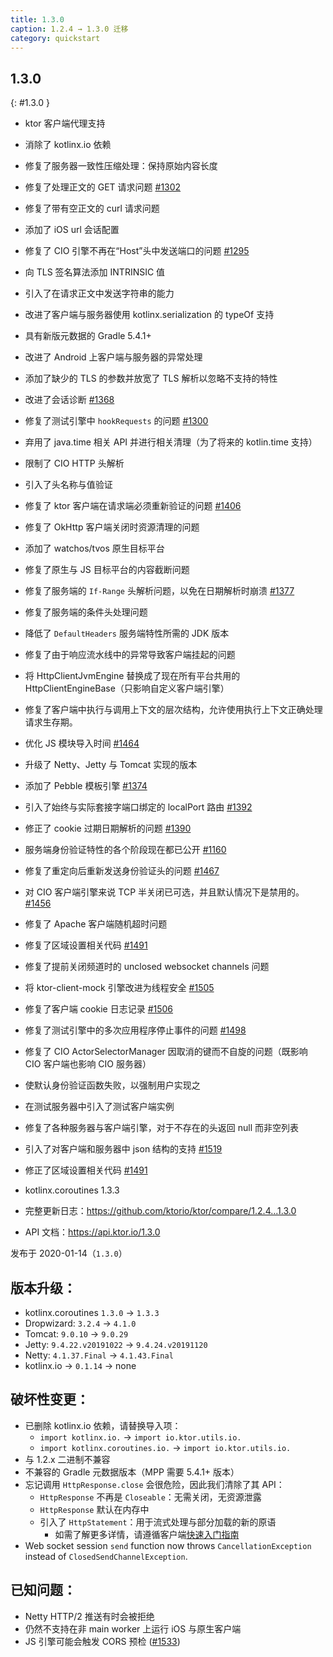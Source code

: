 ```yaml
---
title: 1.3.0
caption: 1.2.4 → 1.3.0 迁移
category: quickstart
---
```


## 1.3.0
{: #1.3.0 }

* ktor 客户端代理支持
* 消除了 kotlinx.io 依赖
* 修复了服务器一致性压缩处理：保持原始内容长度
* 修复了处理正文的 GET 请求问题 [#1302](https://github.com/ktorio/ktor/issues/1202)
* 修复了带有空正文的 curl 请求问题
* 添加了 iOS url 会话配置
* 修复了 CIO 引擎不再在“Host”头中发送端口的问题 [#1295](https://github.com/ktorio/ktor/issues/1295)
* 向 TLS 签名算法添加 INTRINSIC 值
* 引入了在请求正文中发送字符串的能力
* 改进了客户端与服务器使用 kotlinx.serialization 的 typeOf 支持
* 具有新版元数据的 Gradle 5.4.1+
* 改进了 Android 上客户端与服务器的异常处理
* 添加了缺少的 TLS 的参数并放宽了 TLS 解析以忽略不支持的特性
* 改进了会话诊断 [#1368](https://github.com/ktorio/ktor/issues/1368)
* 修复了测试引擎中 `hookRequests` 的问题 [#1300](https://github.com/ktorio/ktor/issues/1300)
* 弃用了 java.time 相关 API 并进行相关清理（为了将来的 kotlin.time 支持）
* 限制了 CIO HTTP 头解析
* 引入了头名称与值验证
* 修复了 ktor 客户端在请求端必须重新验证的问题 [#1406](https://github.com/ktorio/ktor/issues/1406)
* 修复了 OkHttp 客户端关闭时资源清理的问题
* 添加了 watchos/tvos 原生目标平台
* 修复了原生与 JS 目标平台的内容截断问题
* 修复了服务端的 `If-Range` 头解析问题，以免在日期解析时崩溃 [#1377](https://github.com/ktorio/ktor/issues/1377)
* 修复了服务端的条件头处理问题
* 降低了 `DefaultHeaders` 服务端特性所需的 JDK 版本
* 修复了由于响应流水线中的异常导致客户端挂起的问题
* 将 HttpClientJvmEngine 替换成了现在所有平台共用的 HttpClientEngineBase（只影响自定义客户端引擎）
* 修复了客户端中执行与调用上下文的层次结构，允许使用执行上下文正确处理请求生存期。
* 优化 JS 模块导入时间 [#1464](https://github.com/ktorio/ktor/issues/1464)
* 升级了 Netty、Jetty 与 Tomcat 实现的版本
* 添加了 Pebble 模板引擎 [#1374](https://github.com/ktorio/ktor/issues/1374)
* 引入了始终与实际套接字端口绑定的 localPort 路由 [#1392](https://github.com/ktorio/ktor/issues/1392)
* 修正了 cookie 过期日期解析的问题 [#1390](https://github.com/ktorio/ktor/issues/1390)
* 服务端身份验证特性的各个阶段现在都已公开 [#1160](https://github.com/ktorio/ktor/issues/1160)
* 修复了重定向后重新发送身份验证头的问题 [#1467](https://github.com/ktorio/ktor/issues/1467)
* 对 CIO 客户端引擎来说 TCP 半关闭已可选，并且默认情况下是禁用的。 [#1456](https://github.com/ktorio/ktor/issues/1456)
* 修复了 Apache 客户端随机超时问题
* 修复了区域设置相关代码 [#1491](https://github.com/ktorio/ktor/issues/1491)
* 修复了提前关闭频道时的 unclosed websocket channels 问题
* 将 ktor-client-mock 引擎改进为线程安全 [#1505](https://github.com/ktorio/ktor/issues/1505)
* 修复了客户端 cookie 日志记录 [#1506](https://github.com/ktorio/ktor/issues/1506)
* 修复了测试引擎中的多次应用程序停止事件的问题 [#1498](https://github.com/ktorio/ktor/issues/1498)
* 修复了 CIO ActorSelectorManager 因取消的键而不自旋的问题（既影响 CIO 客户端也影响 CIO 服务器）
* 使默认身份验证函数失败，以强制用户实现之
* 在测试服务器中引入了测试客户端实例
* 修复了各种服务器与客户端引擎，对于不存在的头返回 null 而非空列表
* 引入了对客户端和服务器中 json 结构的支持 [#1519](https://github.com/ktorio/ktor/issues/1519)
* 修正了区域设置相关代码 [#1491](https://github.com/ktorio/ktor/issues/1491)
* kotlinx.coroutines 1.3.3

* 完整更新日志：<https://github.com/ktorio/ktor/compare/1.2.4...1.3.0>
* API 文档：<https://api.ktor.io/1.3.0>

发布于 2020-01-14（`1.3.0`）

## 版本升级：
* kotlinx.coroutines `1.3.0` -> `1.3.3`
* Dropwizard: `3.2.4` -> `4.1.0`
* Tomcat: `9.0.10` -> `9.0.29`
* Jetty: `9.4.22.v20191022` -> `9.4.24.v20191120`
* Netty: `4.1.37.Final` -> `4.1.43.Final`
* kotlinx.io -> `0.1.14` -> none

## 破坏性变更：
* 已删除 kotlinx.io 依赖，请替换导入项：
    * `import kotlinx.io.` -> `import io.ktor.utils.io.`
    * `import kotlinx.coroutines.io.` -> `import io.ktor.utils.io.`
* 与 1.2.x 二进制不兼容
* 不兼容的 Gradle 元数据版本（MPP 需要 5.4.1+ 版本）
* 忘记调用 `HttpResponse.close` 会很危险，因此我们清除了其 API：
    - `HttpResponse` 不再是 `Closeable`：无需关闭，无资源泄露
    - `HttpResponse` 默认在内存中
    - 引入了 `HttpStatement`：用于流式处理与部分加载的新的原语
      - 如需了解更多详情，请遵循客户端[快速入门指南](/clients/http-client/quick-start/streaming.html)
* Web socket session `send` function now throws `CancellationException` instead of `ClosedSendChannelException`.

## 已知问题：
* Netty HTTP/2 推送有时会被拒绝
* 仍然不支持在非 main worker 上运行 iOS 与原生客户端
* JS 引擎可能会触发 CORS 预检 ([#1533](https://github.com/ktorio/ktor/issues/1533))

